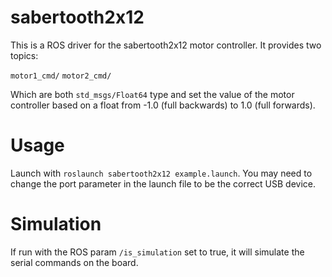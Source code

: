 # sabertooth2x12
This is a ROS driver for the sabertooth2x12 motor controller. It provides two topics:

`motor1_cmd/`
`motor2_cmd/`


Which are both `std_msgs/Float64` type and set the value of the motor controller based on a float
from -1.0 (full backwards) to 1.0 (full forwards).


# Usage
Launch with `roslaunch sabertooth2x12 example.launch`. You may need to change the port
parameter in the launch file to be the correct USB device.

# Simulation
If run with the ROS param `/is_simulation` set to true, it will simulate the serial commands on the board.

